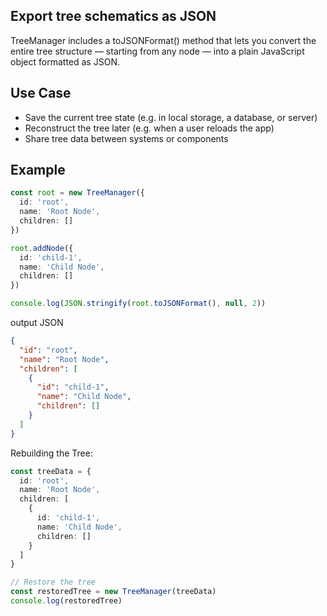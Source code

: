 ## Export tree schematics as JSON

TreeManager includes a toJSONFormat() method that lets you convert the entire tree structure — starting from any node — into a plain JavaScript object formatted as JSON.

## Use Case
<ul>
<li>Save the current tree state (e.g. in local storage, a database, or server)</li>
<li>Reconstruct the tree later (e.g. when a user reloads the app)</li>
<li>Share tree data between systems or components</li>
</ul>

## Example 

```ts
const root = new TreeManager({
  id: 'root',
  name: 'Root Node',
  children: []
})

root.addNode({
  id: 'child-1',
  name: 'Child Node',
  children: []
})

console.log(JSON.stringify(root.toJSONFormat(), null, 2))
```
output JSON

```JSON
{
  "id": "root",
  "name": "Root Node",
  "children": [
    {
      "id": "child-1",
      "name": "Child Node",
      "children": []
    }
  ]
}
```

Rebuilding the Tree:

```ts
const treeData = {
  id: 'root',
  name: 'Root Node',
  children: [
    {
      id: 'child-1',
      name: 'Child Node',
      children: []
    }
  ]
}

// Restore the tree
const restoredTree = new TreeManager(treeData)
console.log(restoredTree)
```